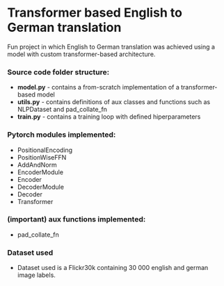 # Transformer based English to German translation

Fun project in which English to German translation was achieved using a model with custom transformer-based architecture.

### Source code folder structure:
- __model.py__ - contains a from-scratch implementation of a transformer-based model
- __utils.py__ - contains definitions of aux classes and functions such as NLPDataset and pad_collate_fn
- __train.py__ - contains a training loop with defined hiperparameters

### Pytorch modules implemented:
- PositionalEncoding
- PositionWiseFFN
- AddAndNorm
- EncoderModule
- Encoder
- DecoderModule
- Decoder
- Transformer

### (important) aux functions implemented:
- pad_collate_fn

### Dataset used
- Dataset used is a Flickr30k containing 30 000 english and german image labels.